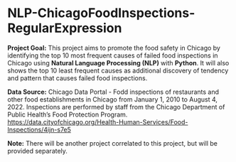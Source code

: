 # NLP-ChicagoFoodInspections-RegularExpression

**Project Goal:**
This project aims to promote the food safety in Chicago by identifying the top 10 most frequent causes of failed food inspections in Chicago using **Natural Language Processing (NLP)** with **Python**. It will also shows the top 10 least frequent causes as additional discovery of tendency and pattern that causes failed food inspections.

**Data Source:**
Chicago Data Portal - Fodd inspections of restaurants and other food establishments in Chicago from January 1, 2010 to August 4, 2022. Inspections are performed by staff from the Chicago Department of Public Health’s Food Protection Program. https://data.cityofchicago.org/Health-Human-Services/Food-Inspections/4ijn-s7e5

**Note:**
There will be another project correlated to this project, but will be provided separately.
